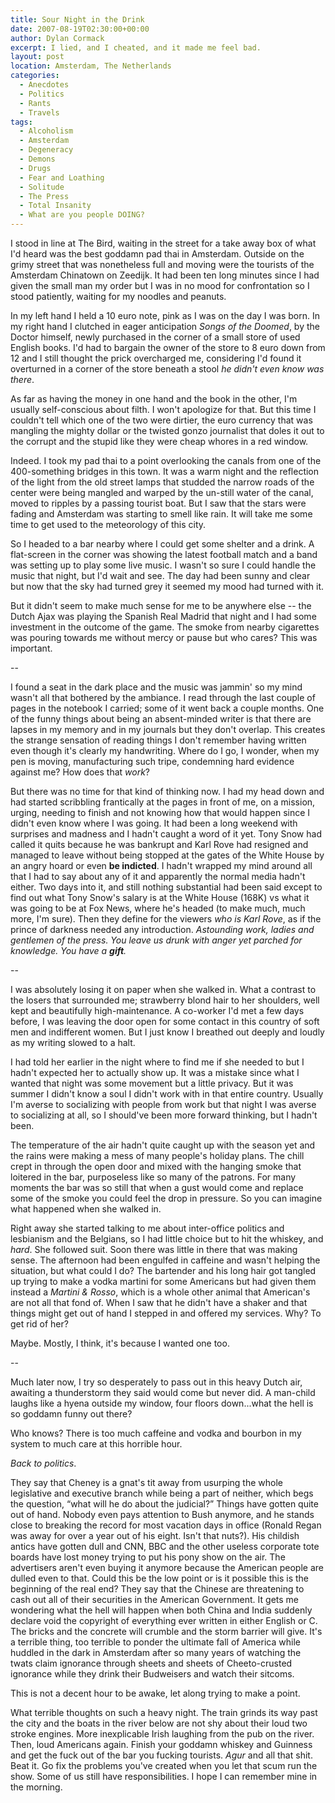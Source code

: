 ```yaml
---
title: Sour Night in the Drink
date: 2007-08-19T02:30:00+00:00
author: Dylan Cormack
excerpt: I lied, and I cheated, and it made me feel bad.
layout: post
location: Amsterdam, The Netherlands
categories:
  - Anecdotes
  - Politics
  - Rants
  - Travels
tags:
  - Alcoholism
  - Amsterdam
  - Degeneracy
  - Demons
  - Drugs
  - Fear and Loathing
  - Solitude
  - The Press
  - Total Insanity
  - What are you people DOING?
---
```

I stood in line at The Bird, waiting in the street for a take away box of what I'd heard was the best goddamn pad thai in Amsterdam. Outside on the grimy street that was nonetheless full and moving were the tourists of the Amsterdam Chinatown on Zeedijk. It had been ten long minutes since I had given the small man my order but I was in no mood for confrontation so I stood patiently, waiting for my noodles and peanuts.

In my left hand I held a 10 euro note, pink as I was on the day I was born. In my right hand I clutched in eager anticipation _Songs of the Doomed_, by the Doctor himself, newly purchased in the corner of a small store of used English books. I'd had to bargain the owner of the store to 8 euro down from 12 and I still thought the prick overcharged me, considering I'd found it overturned in a corner of the store beneath a stool _he didn't even know was there_.

As far as having the money in one hand and the book in the other, I'm usually self-conscious about filth. I won't apologize for that. But this time I couldn't tell which one of the two were dirtier, the euro currency that was mangling the mighty dollar or the twisted gonzo journalist that doles it out to the corrupt and the stupid like they were cheap whores in a red window.

Indeed. I took my pad thai to a point overlooking the canals from one of the 400-something bridges in this town. It was a warm night and the reflection of the light from the old street lamps that studded the narrow roads of the center were being mangled and warped by the un-still water of the canal, moved to ripples by a passing tourist boat. But I saw that the stars were fading and Amsterdam was starting to smell like rain. It will take me some time to get used to the meteorology of this city.

So I headed to a bar nearby where I could get some shelter and a drink. A flat-screen in the corner was showing the latest football match and a band was setting up to play some live music. I wasn't so sure I could handle the music that night, but I'd wait and see. The day had been sunny and clear but now that the sky had turned grey it seemed my mood had turned with it.

But it didn't seem to make much sense for me to be anywhere else -- the Dutch Ajax was playing the Spanish Real Madrid that night and I had some investment in the outcome of the game. The smoke from nearby cigarettes was pouring towards me without mercy or pause but who cares? This was important.

--

I found a seat in the dark place and the music was jammin' so my mind wasn't all that bothered by the ambiance. I read through the last couple of pages in the notebook I carried; some of it went back a couple months. One of the funny things about being an absent-minded writer is that there are lapses in my memory and in my journals but they don't overlap. This creates the strange sensation of reading things I don't remember having written even though it's clearly my handwriting. Where do I go, I wonder, when my pen is moving, manufacturing such tripe, condemning hard evidence against me? How does that _work_?

But there was no time for that kind of thinking now. I had my head down and had started scribbling frantically at the pages in front of me, on a mission, urging, needing to finish and not knowing how that would happen since I didn't even know where I was going. It had been a long weekend with surprises and madness and I hadn't caught a word of it yet. Tony Snow had called it quits because he was bankrupt and Karl Rove had resigned and managed to leave without being stopped at the gates of the White House by an angry hoard or even **be indicted**. I hadn't wrapped my mind around all that I had to say about any of it and apparently the normal media hadn't either. Two days into it, and still nothing substantial had been said except to find out what Tony Snow's salary is at the White House (168K) vs what it was going to be at Fox News, where he's headed (to make much, much more, I'm sure). Then they define for the viewers _who is Karl Rove_, as if the prince of darkness needed any introduction. _Astounding work, ladies and gentlemen of the press. You leave us drunk with anger yet parched for knowledge. You have a **gift**._

--

I was absolutely losing it on paper when she walked in. What a contrast to the losers that surrounded me; strawberry blond hair to her shoulders, well kept and beautifully high-maintenance. A co-worker I'd met a few days before, I was leaving the door open for some contact in this country of soft men and indifferent women. But I just know I breathed out deeply and loudly as my writing slowed to a halt.

I had told her earlier in the night where to find me if she needed to but I hadn't expected her to actually show up. It was a mistake since what I wanted that night was some movement but a little privacy. But it was summer I didn't know a soul I didn't work with in that entire country. Usually I'm averse to socializing with people from work but that night I was averse to socializing at all, so I should've been more forward thinking, but I hadn't been.

The temperature of the air hadn't quite caught up with the season yet and the rains were making a mess of many people's holiday plans. The chill crept in through the open door and mixed with the hanging smoke that loitered in the bar, purposeless like so many of the patrons. For many moments the bar was so still that when a gust would come and replace some of the smoke you could feel the drop in pressure. So you can imagine what happened when she walked in.

Right away she started talking to me about inter-office politics and lesbianism and the Belgians, so I had little choice but to hit the whiskey, and _hard_. She followed suit. Soon there was little in there that was making sense. The afternoon had been engulfed in caffeine and wasn't helping the situation, but what could I do? The bartender and his long hair got tangled up trying to make a vodka martini for some Americans but had given them instead a _Martini & Rosso_, which is a whole other animal that American's are not all that fond of. When I saw that he didn't have a shaker and that things might get out of hand I stepped in and offered my services. Why? To get rid of her?

Maybe. Mostly, I think, it's because I wanted one too.

--

Much later now, I try so desperately to pass out in this heavy Dutch air, awaiting a thunderstorm they said would come but never did. A man-child laughs like a hyena outside my window, four floors down...what the hell is so goddamn funny out there?

Who knows? There is too much caffeine and vodka and bourbon in my system to much care at this horrible hour.

_Back to politics_.

They say that Cheney is a gnat's tit away from usurping the whole legislative and executive branch while being a part of neither, which begs the question, “what will he do about the judicial?” Things have gotten quite out of hand. Nobody even pays attention to Bush anymore, and he stands close to breaking the record for most vacation days in office (Ronald Regan was away for over a year out of his eight. Isn't that nuts?). His childish antics have gotten dull and CNN, BBC and the other useless corporate tote boards have lost money trying to put his pony show on the air. The advertisers aren't even buying it anymore because the American people are dulled even to that. Could this be the low point or is it possible this is the beginning of the real end? They say that the Chinese are threatening to cash out all of their securities in the American Government. It gets me wondering what the hell will happen when both China and India suddenly declare void the copyright of everything ever written in either English or C. The bricks and the concrete will crumble and the storm barrier will give. It's a terrible thing, too terrible to ponder the ultimate fall of America while huddled in the dark in Amsterdam after so many years of watching the twats claim ignorance through sheets and sheets of Cheeto-crusted ignorance while they drink their Budweisers and watch their sitcoms.

This is not a decent hour to be awake, let along trying to make a point.

What terrible thoughts on such a heavy night. The train grinds its way past the city and the boats in the river below are not shy about their loud two stroke engines. More inexplicable Irish laughing from the pub on the river. Then, loud Americans again. Finish your goddamn whiskey and Guinness and get the fuck out of the bar you fucking tourists. _Agur_ and all that shit. Beat it. Go fix the problems you've created when you let that scum run the show. Some of us still have responsibilities. I hope I can remember mine in the morning.